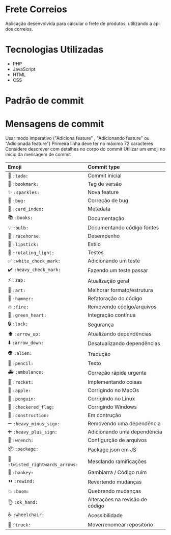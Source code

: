 # Frete Correios
Aplicação desenvolvida para calcular o frete de produtos, utilizando a api dos correios.

# Tecnologias Utilizadas
* PHP
* JavaScript
* HTML
* CSS 

# Padrão de commit
# Mensagens de commit

Usar modo imperativo ("Adiciona feature" , "Adicionando feature" ou "Adicionada feature")
Primeira linha deve ter no máximo 72 caracteres
Considere descrever com detalhes no corpo do commit
Utilizar um emoji no início da mensagem de commit

| Emoji                                         |   Commit type              
|:----------------------------------------------|:---------------------------
| :tada: `:tada:`                               | Commit inicial             
| :bookmark: `:bookmark:`                       | Tag de versão              
| :sparkles: `:sparkles:`                       | Nova feature           
| :bug: `:bug:`                                 | Correção de bug          
| :card_index: `:card_index:`                   | Metadata            
| :books: `:books:`                             | Documentação     
| :bulb: `:bulb:`                               | Documentando código fontes 
| :racehorse: `:racehorse:`                     | Desempenho
| :lipstick: `:lipstick:`                       | Estilo                
| :rotating_light: `:rotating_light:`           | Testes                
| :white_check_mark: `:white_check_mark:`       | Adicionando um teste         
| :heavy_check_mark: `:heavy_check_mark:`       | Fazendo um teste passar         
| :zap: `:zap:`                                 | Atualização geral             
| :art: `:art:`                                 | Melhorar formato/estrutura   
| :hammer: `:hammer:`                           | Refatoração do código            
| :fire: `:fire:`                               | Removendo código/arquivos      
| :green_heart: `:green_heart:`                 | Integração contínua    
| :lock: `:lock:`                               | Segurança         
| :arrow_up: `:arrow_up:`                       | Atualizando dependências   
| :arrow_down: `:arrow_down:`                   | Desatualizando dependências              
| :alien: `:alien:`                             | Tradução                
| :pencil: `:pencil:`                           | Texto                   
| :ambulance: `:ambulance:`                     | Correção rápida urgente       
| :rocket: `:rocket:`                           | Implementando coisas           
| :apple: `:apple:`                             | Corrigindo no MacOs          
| :penguin: `:penguin:`                         | Corrigindo no Linux            
| :checkered_flag: `:checkered_flag:`           | Corrigindo Windows       
| :construction:  `:construction:`              | Em contrução      
| :heavy_minus_sign: `:heavy_minus_sign:`       | Removendo uma dependência     
| :heavy_plus_sign: `:heavy_plus_sign:`         | Adicionando uma dependência                            
| :wrench: `:wrench:`                           | Configurção de arquivos      
| :package: `:package:`                         | Package.json em JS         
| :twisted_rightwards_arrows: `:twisted_rightwards_arrows:` | Mesclando ramificações          
| :hankey: `:hankey:`                           | Gambiarra / Código ruim   
| :rewind: `:rewind:`                           | Revertendo mudanças       
| :boom: `:boom:`                               | Quebrando mudanças       
| :ok_hand: `:ok_hand:`                         | Alterações na revisão de código      
| :wheelchair: `:wheelchair:`                   | Acessibilidade       
| :truck: `:truck:`                             | Mover/enomear repositório     